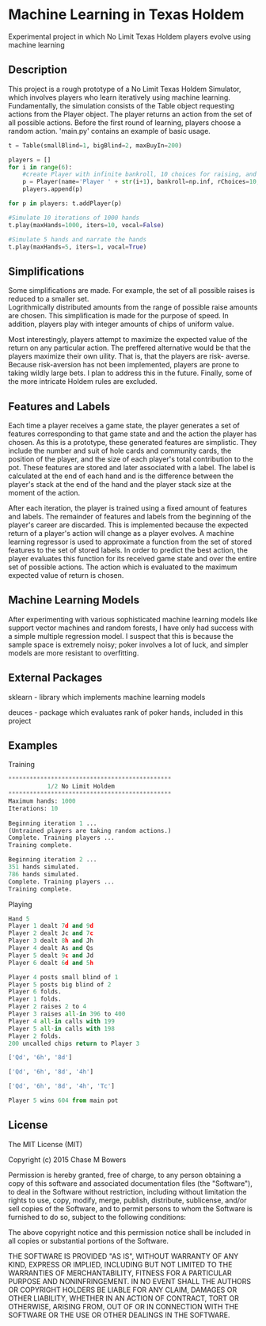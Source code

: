 Machine Learning  in Texas Holdem
========

Experimental project in which No Limit Texas Holdem players evolve using machine learning

## Description

This project is a rough prototype of a No Limit Texas Holdem Simulator, which involves players who learn iteratively
using machine learning.  Fundamentally, the simulation consists of the Table object requesting actions from the
Player object.  The player returns an action from the set of all possible actions. Before the first round of learning, 
players choose a random action.  'main.py' contains an example of basic usage.

```python
t = Table(smallBlind=1, bigBlind=2, maxBuyIn=200)

players = []
for i in range(6):
    #create Player with infinite bankroll, 10 choices for raising, and a maximum of 100,000 training samples
    p = Player(name='Player ' + str(i+1), bankroll=np.inf, rChoices=10, memory=100000)
    players.append(p)

for p in players: t.addPlayer(p) 

#Simulate 10 iterations of 1000 hands
t.play(maxHands=1000, iters=10, vocal=False)

#Simulate 5 hands and narrate the hands
t.play(maxHands=5, iters=1, vocal=True)
```

## Simplifications

Some simplifications are made. For example, the set of all possible raises is reduced to a smaller set.  
Logrithmically distributed amounts from the range of possible raise amounts are chosen.  This simplification is made
for the purpose of speed.  In addition, players play with integer amounts of chips of uniform value.

Most interestingly, players attempt to maximize the expected value of the return on any particular action.
The preffered alternative would be that the players maximize their own uility. That is, that the players are risk-
averse.  Because risk-aversion has not been implemented, players are prone to taking wildly large bets.  I plan to
address this in the future.  Finally, some of the more intricate Holdem rules are excluded.

## Features and Labels

Each time a player receives a game state, the player generates a set of features corresponding to that game state 
and and the action the player has chosen. As this is a prototype, these generated features are simplistic.  They include
the number and suit of hole cards and community cards, the position of the player, and the size of each player's total
contribution to the pot. These features are stored and later associated with a label.  The label is calculated at the 
end of each hand and is the difference between the player's stack at the end of the hand and the player stack size at 
the moment of the action.

After each iteration, the player is trained using a fixed amount of features and labels.  The remainder of features and
labels from the beginning of the player's career are discarded. This is implemented because the expected return of a
player's action will change as a player evolves.  A machine learning regressor is used to approximate a function from
the set of stored features to the set of stored labels. In order to predict the best action, the player evaluates this
function for its received game state and over the entire set of possible actions. The action which is evaluated to the
maximum expected value of return is chosen.

## Machine Learning Models

After experimenting with various sophisticated machine learning models like support vector machines and random forests, I 
have only had success with a simple multiple regression model. I suspect that this is because the sample space is 
extremely noisy; poker involves a lot of luck, and simpler models are more resistant to overfitting.

## External Packages

sklearn - library which implements machine learning models

deuces - package which evaluates rank of poker hands, included in this project

## Examples

Training

```python
**********************************************
           1/2 No Limit Holdem             
**********************************************
Maximum hands: 1000
Iterations: 10
 
Beginning iteration 1 ...
(Untrained players are taking random actions.)
Complete. Training players ...
Training complete.

Beginning iteration 2 ...
351 hands simulated.
786 hands simulated.
Complete. Training players ...
Training complete.
```

Playing

```python
Hand 5
Player 1 dealt 7d and 9d
Player 2 dealt Jc and 7c
Player 3 dealt 8h and Jh
Player 4 dealt As and Qs
Player 5 dealt 9c and Jd
Player 6 dealt 6d and 5h

Player 4 posts small blind of 1
Player 5 posts big blind of 2
Player 6 folds.
Player 1 folds.
Player 2 raises 2 to 4
Player 3 raises all-in 396 to 400
Player 4 all-in calls with 199
Player 5 all-in calls with 198
Player 2 folds.
200 uncalled chips return to Player 3

['Qd', '6h', '8d']

['Qd', '6h', '8d', '4h']

['Qd', '6h', '8d', '4h', 'Tc']

Player 5 wins 604 from main pot
```

## License

The MIT License (MIT)

Copyright (c) 2015 Chase M Bowers

Permission is hereby granted, free of charge, to any person obtaining a copy
of this software and associated documentation files (the "Software"), to deal
in the Software without restriction, including without limitation the rights
to use, copy, modify, merge, publish, distribute, sublicense, and/or sell
copies of the Software, and to permit persons to whom the Software is
furnished to do so, subject to the following conditions:

The above copyright notice and this permission notice shall be included in all
copies or substantial portions of the Software.

THE SOFTWARE IS PROVIDED "AS IS", WITHOUT WARRANTY OF ANY KIND, EXPRESS OR
IMPLIED, INCLUDING BUT NOT LIMITED TO THE WARRANTIES OF MERCHANTABILITY,
FITNESS FOR A PARTICULAR PURPOSE AND NONINFRINGEMENT. IN NO EVENT SHALL THE
AUTHORS OR COPYRIGHT HOLDERS BE LIABLE FOR ANY CLAIM, DAMAGES OR OTHER
LIABILITY, WHETHER IN AN ACTION OF CONTRACT, TORT OR OTHERWISE, ARISING FROM,
OUT OF OR IN CONNECTION WITH THE SOFTWARE OR THE USE OR OTHER DEALINGS IN THE
SOFTWARE.
